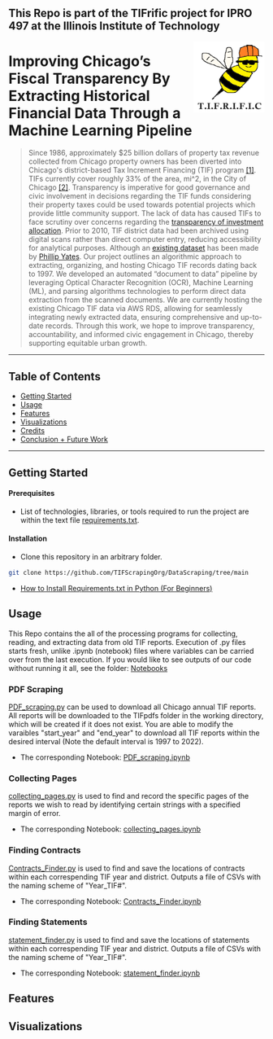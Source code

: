 ## This Repo is part of the TIFrific project for IPRO 497 at the Illinois Institute of Technology

<div>
  <img align="right" width="140" height="140" src="images/project_logo.png" alt="Logo">
</div>

# Improving Chicago’s Fiscal Transparency By Extracting Historical Financial Data Through a Machine Learning Pipeline

> Since 1986, approximately $25 billion dollars of property tax revenue collected from Chicago property owners has been diverted into Chicago's district-based Tax Increment Financing (TIF) program [[1]](https://tifreports.com/illinois-illumination). TIFs currently cover roughly 33% of the area, mi^2, in the City of Chicago [[2]](https://chicagopolicyreview.org/2023/04/13/redevelopment-for-who-how-tif-redistributes-public-funds-to-the-wealthy/). Transparency is imperative for good governance and civic involvement in decisions regarding the TIF funds considering their property taxes could be used towards potential projects which provide little community support. The lack of data has caused TIFs to face scrutiny over concerns regarding the [transparency of investment allocation](https://socialistworker.org/2017/07/27/protesting-another-tif-theft-in-chicago). Prior to 2010, TIF district data had been archived using digital scans rather than direct computer entry, reducing accessibility for analytical purposes. Although an [existing dataset](https://github.com/philipayates/chicago2022TIF) has been made by [Phillip Yates](https://github.com/philipayates). Our project outlines an algorithmic approach to extracting, organizing, and hosting Chicago TIF records dating back to 1997. We developed an automated “document to data” pipeline by leveraging Optical Character Recognition (OCR), Machine Learning (ML), and parsing algorithms technologies to perform direct data extraction from the scanned documents. We are currently hosting the existing Chicago TIF data via AWS RDS, allowing for seamlessly integrating newly extracted data, ensuring comprehensive and up-to-date records. Through this work, we hope to improve transparency, accountability, and informed civic engagement in Chicago, thereby supporting equitable urban growth.

---
## Table of Contents

- [Getting Started](#getting-started)
- [Usage](#usage)
- [Features](#features)
- [Visualizations](#visualizations)
- [Credits](#credits)
- [Conclusion + Future Work](#conclusion)
---

## Getting Started
#### Prerequisites
- List of technologies, libraries, or tools required to run the project are within the text file [requirements.txt](https://github.com/TIFScrapingOrg/DataScraping/blob/main/requirements.txt).


#### Installation

- Clone this repository in an arbitrary folder.

```sh
git clone https://github.com/TIFScrapingOrg/DataScraping/tree/main
```

- [How to Install Requirements.txt in Python (For Beginners)](https://www.youtube.com/watch?v=GK0usm20xes)


## Usage
This Repo contains the all of the processing programs for collecting, reading, and extracting data from old TIF reports. Execution of .py files starts fresh, unlike .ipynb (notebook) files where variables can be carried over from the last execution. If you would like to see outputs of our code without running it all, see the folder: [Notebooks](https://github.com/TIFScrapingOrg/DataScraping/tree/main/Notebooks)

### PDF Scraping
[PDF_scraping.py](https://github.com/TIFScrapingOrg/DataScraping/blob/main/PDF_scraping.py) can be used to download all Chicago annual TIF reports. All reports will be downloaded to the TIFpdfs folder in the working directory, which will be created if it does not exist. You are able to modify the varaibles "start_year" and "end_year" to download all TIF reports within the desired interval (Note the default interval is 1997 to 2022).
- The corresponding Notebook: [PDF_scraping.ipynb](https://github.com/TIFScrapingOrg/DataScraping/blob/main/Notebooks/PDF_scraping.ipynb) 

### Collecting Pages
[collecting_pages.py](https://github.com/TIFScrapingOrg/DataScraping/blob/main/collecting_pages.py) is used to find and record the specific pages of the reports we wish to read by identifying certain strings with a specified margin of error.
- The corresponding Notebook: [collecting_pages.ipynb](https://github.com/TIFScrapingOrg/DataScraping/blob/main/Notebooks/collecting_pages.ipynb) 


### Finding Contracts
[Contracts_Finder.py](https://github.com/TIFScrapingOrg/DataScraping/blob/main/Contracts_Finder.py) is used to find and save the locations of contracts within each correspending TIF year and district. Outputs a file of CSVs with the naming scheme of "Year_TIF#".
- The corresponding Notebook: [Contracts_Finder.ipynb](https://github.com/TIFScrapingOrg/DataScraping/blob/main/Notebooks/Contracts_Finder.ipynb) 

### Finding Statements
[statement_finder.py](https://github.com/TIFScrapingOrg/DataScraping/blob/main/statement_finder.py) is used to find and save the locations of statements within each correspending TIF year and district. Outputs a file of CSVs with the naming scheme of "Year_TIF#".
- The corresponding Notebook: [statement_finder.ipynb](https://github.com/TIFScrapingOrg/DataScraping/blob/main/Notebooks/statement_finder.ipynb) 


## Features

## Visualizations






